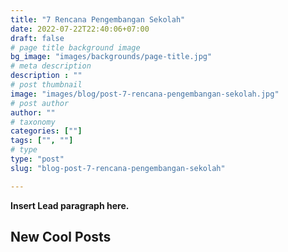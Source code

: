 ```yaml
---
title: "7 Rencana Pengembangan Sekolah"
date: 2022-07-22T22:40:06+07:00
draft: false
# page title background image
bg_image: "images/backgrounds/page-title.jpg"
# meta description
description : ""
# post thumbnail
image: "images/blog/post-7-rencana-pengembangan-sekolah.jpg"
# post author
author: ""
# taxonomy
categories: [""]
tags: ["", ""]
# type
type: "post"
slug: "blog-post-7-rencana-pengembangan-sekolah"

---
```


**Insert Lead paragraph here.**

## New Cool Posts

